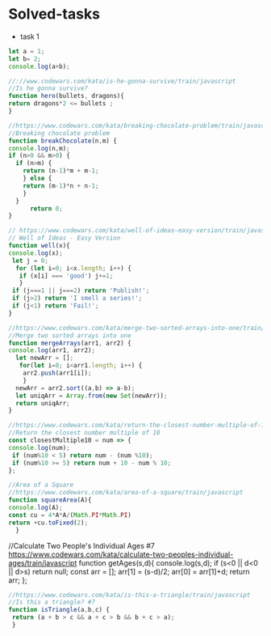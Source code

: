 # Solved-tasks
* task 1
```javascript
let a = 1;
let b= 2;
console.log(a+b);
```
```javascript
//://www.codewars.com/kata/is-he-gonna-survive/train/javascript
//Is he gonna survive?
function hero(bullets, dragons){
return dragons*2 <= bullets ;
}
```
```javascript
//https://www.codewars.com/kata/breaking-chocolate-problem/train/javascript
//Breaking chocolate problem
function breakChocolate(n,m) {
console.log(n,m);
if (n>0 && m>0) {
  if (n>m) {
    return (n-1)*m + m-1;
    } else {
    return (m-1)*n + n-1;
    }
  }
      return 0;
}
```
```javascript
// https://www.codewars.com/kata/well-of-ideas-easy-version/train/javascript
// Well of Ideas - Easy Version
function well(x){
console.log(x);
 let j = 0;
  for (let i=0; i<x.length; i++) {
   if (x[i] === 'good') j+=1;
   }
 if (j===1 || j===2) return 'Publish!';
 if (j>2) return 'I smell a series!';
 if (j<1) return 'Fail!';
}
```
```javascript
//https://www.codewars.com/kata/merge-two-sorted-arrays-into-one/train/javascript
//Merge two sorted arrays into one
function mergeArrays(arr1, arr2) {
console.log(arr1, arr2);
  let newArr = [];
   for(let i=0; i<arr1.length; i++) {
    arr2.push(arr1[i]);
    }
  newArr = arr2.sort((a,b) => a-b);
  let uniqArr = Array.from(new Set(newArr));
  return uniqArr;
}
```

```javascript
//https://www.codewars.com/kata/return-the-closest-number-multiple-of-10/train/javascript
//Return the closest number multiple of 10
const closestMultiple10 = num => {
console.log(num);
 if (num%10 < 5) return num - (num %10);
 if (num%10 >= 5) return num + 10 - num % 10;
};
```

```javascript
//Area of a Square
//https://www.codewars.com/kata/area-of-a-square/train/javascript
function squareArea(A){
console.log(A);
const cu = 4*A*A/(Math.PI*Math.PI)
return +cu.toFixed(2);
  }
```
//Calculate Two People's Individual Ages #7
https://www.codewars.com/kata/calculate-two-peoples-individual-ages/train/javascript
function getAges(s,d){
console.log(s,d);
if (s<0 || d<0 || d>s) return null;
const arr = [];
arr[1] = (s-d)/2;
arr[0] = arr[1]+d;
return arr;
};
```javascript
//https://www.codewars.com/kata/is-this-a-triangle/train/javascript
//Is this a triangle? #7
function isTriangle(a,b,c) {
 return (a + b > c && a + c > b && b + c > a);
 }
```

```javascript
```